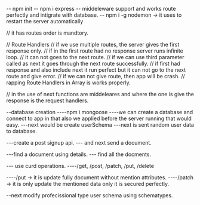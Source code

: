 -- npm init
-- npm i express -- middeleware support and works route perfectly and intigrate with database.
-- npm i -g nodemon -> it uses to restart the server automatically

// it has routes order is mandtory.

// Route Handlers
// if we use multiple routes, the server gives the first response only.
// if in the first route had no response server runs infinite loop.
// it can not goes to the next route.
// if we can use third parameter called as next it goes through the next route successfully.
// if first had response and also include next it run perfect but it can not go to the next route and give error.
// if we can not give route, then app will be crash.
// rapping Route Handlers in Array is works properly.

// in the use of next functions are middeleares and where the one is give the response is the request handlers.

--database creation
----npm i mongoose
----we can create a database and connect to app in that also we applied before the server running that would easy.
---next would be create userSchema
---next is sent random user data to database.

---create a post signup api.
--- and next send a document.

---find a document using details.
--- find all the docments.

--- use curd operations.
----/get, /post, /patch, /put, /delete

----/put -> it is update fully document without mention attributes.
----/patch -> it is only update the mentioned data only it is secured perfectly.

--next modify profecissional type user schema using schematypes.


